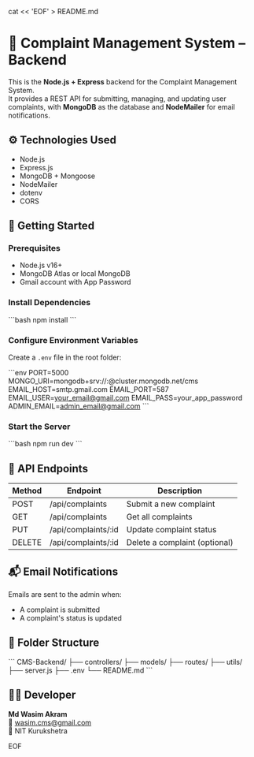 cat << 'EOF' > README.md

# 📘 Complaint Management System – Backend

This is the **Node.js + Express** backend for the Complaint Management System.  
It provides a REST API for submitting, managing, and updating user complaints, with **MongoDB** as the database and **NodeMailer** for email notifications.

## ⚙️ Technologies Used

- Node.js
- Express.js
- MongoDB + Mongoose
- NodeMailer
- dotenv
- CORS

## 🚀 Getting Started

### Prerequisites

- Node.js v16+
- MongoDB Atlas or local MongoDB
- Gmail account with App Password

### Install Dependencies

\`\`\`bash
npm install
\`\`\`

### Configure Environment Variables

Create a `.env` file in the root folder:

\`\`\`env
PORT=5000
MONGO_URI=mongodb+srv://<username>:<password>@cluster.mongodb.net/cms
EMAIL_HOST=smtp.gmail.com
EMAIL_PORT=587
EMAIL_USER=your_email@gmail.com
EMAIL_PASS=your_app_password
ADMIN_EMAIL=admin_email@gmail.com
\`\`\`

### Start the Server

\`\`\`bash
npm run dev
\`\`\`

## 📡 API Endpoints

| Method | Endpoint            | Description                   |
| ------ | ------------------- | ----------------------------- |
| POST   | /api/complaints     | Submit a new complaint        |
| GET    | /api/complaints     | Get all complaints            |
| PUT    | /api/complaints/:id | Update complaint status       |
| DELETE | /api/complaints/:id | Delete a complaint (optional) |

## 📬 Email Notifications

Emails are sent to the admin when:

- A complaint is submitted
- A complaint's status is updated

## 📁 Folder Structure

\`\`\`
CMS-Backend/
├── controllers/
├── models/
├── routes/
├── utils/
├── server.js
├── .env
└── README.md
\`\`\`

## 👨‍💻 Developer

**Md Wasim Akram**  
📧 wasim.cms@gmail.com  
🏫 NIT Kurukshetra

EOF
